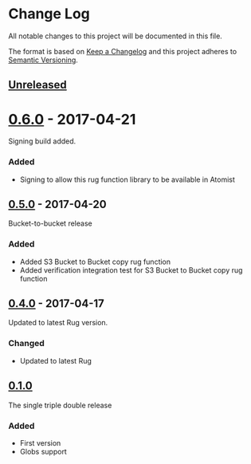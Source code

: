 # Change Log

All notable changes to this project will be documented in this file.

The format is based on [Keep a Changelog](http://keepachangelog.com/)
and this project adheres to [Semantic Versioning](http://semver.org/).

## [Unreleased]

[Unreleased]: https://github.com/atomist/rug/compare/0.6.0...HEAD

# [0.6.0] - 2017-04-21

[0.6.0]: https://github.com/atomist/rug-functions-aws/compare/0.5.0...0.6.0

Signing build added.

### Added

-   Signing to allow this rug function library to be available in Atomist

## [0.5.0] - 2017-04-20

[0.5.0]: https://github.com/atomist/rug-functions-aws/compare/0.4.0...0.5.0

Bucket-to-bucket release

### Added

-   Added S3 Bucket to Bucket copy rug function
-   Added verification integration test for S3 Bucket to Bucket copy
    rug function

## [0.4.0] - 2017-04-17

[0.4.0]: https://github.com/atomist/rug-functions-aws/compare/0.1.0...0.4.0

Updated to latest Rug version.

### Changed

-   Updated to latest Rug

## [0.1.0]

The single triple double release

[0.1.0]: https://github.com/atomist/rug-functions-aws/compare/363a2c4...0.1.0

### Added

-   First version
-   Globs support
